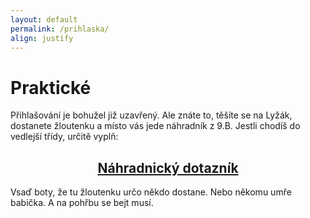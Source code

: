 ```yaml
---
layout: default
permalink: /prihlaska/
align: justify
---
```


# Praktické

Přihlašování je bohužel již uzavřený. Ale znáte to, těšíte se na Lyžák, dostanete žloutenku a místo vás jede náhradník z 9.B. Jestli chodíš do vedlejší třídy, určitě vyplň:

<h2 style="text-align: center;"><a href="https://docs.google.com/forms/d/e/1FAIpQLScr526tVaVxLSMW4R1clwZZaH9oTk5YNU9BRKC-l_gnyKVmWg/viewform" target="_blank">Náhradnický dotazník</a></h2>

Vsaď boty, že tu žloutenku určo někdo dostane. Nebo někomu umře babička. A na pohřbu se bejt musí.
